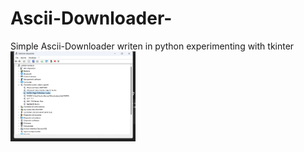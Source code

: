 # Ascii-Downloader-
Simple Ascii-Downloader writen in python experimenting with tkinter
<img src="Screenshot%202025-03-21%20094514.png" alt="Descrizione" width="200">

